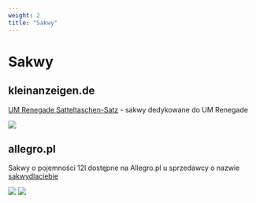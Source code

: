 ```yaml
---
weight: 2
title: "Sakwy"
---
```


# Sakwy

## kleinanzeigen.de

[UM Renegade Satteltaschen-Satz](https://www.kleinanzeigen.de/s-anzeige/um-renegade-satteltaschen-satz-schwarz-oder-braun/1832985315-306-6110) - sakwy dedykowane do UM Renegade

![](/img/saddlebags/kleinanzeigen.png)

## allegro.pl

Sakwy o pojemności 12l dostępne na Allegro.pl u sprzedawcy o
nazwie [sakwydlaciebie](https://allegro.pl/uzytkownik/sakwydlaciebie)

![](/img/saddlebags/sakwydlaciebie1.png)
![](/img/saddlebags/sakwydlaciebie2.jpg)